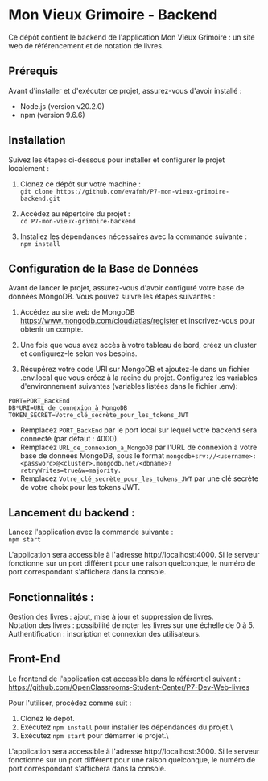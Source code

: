 # Mon Vieux Grimoire - Backend

Ce dépôt contient le backend de l'application Mon Vieux Grimoire : un site web de référencement et de notation de livres.

## Prérequis

Avant d'installer et d'exécuter ce projet, assurez-vous d'avoir installé :

-   Node.js (version v20.2.0)
-   npm (version 9.6.6)

## Installation

Suivez les étapes ci-dessous pour installer et configurer le projet localement :

1. Clonez ce dépôt sur votre machine :\
   `git clone https://github.com/evafmh/P7-mon-vieux-grimoire-backend.git`

2. Accédez au répertoire du projet :\
   `cd P7-mon-vieux-grimoire-backend`

3. Installez les dépendances nécessaires avec la commande suivante :\
   `npm install`

## Configuration de la Base de Données

Avant de lancer le projet, assurez-vous d'avoir configuré votre base de données MongoDB. Vous pouvez suivre les étapes suivantes :

1. Accédez au site web de MongoDB https://www.mongodb.com/cloud/atlas/register et inscrivez-vous pour obtenir un compte.

2. Une fois que vous avez accès à votre tableau de bord, créez un cluster et configurez-le selon vos besoins.

3. Récupérez votre code URI sur MongoDB et ajoutez-le dans un fichier .env.local que vous créez à la racine du projet. Configurez les variables d'environnement suivantes (variables listées dans le fichier .env):

```
PORT=PORT_BackEnd
DB*URI=URL_de_connexion_à_MongoDB
TOKEN_SECRET=Votre_clé_secrète_pour_les_tokens_JWT
```

-   Remplacez `PORT_BackEnd` par le port local sur lequel votre backend sera connecté (par défaut : 4000).
-   Remplacez `URL_de_connexion_à_MongoDB` par l'URL de connexion à votre base de données MongoDB, sous le format `mongodb+srv://<username>:<password>@<cluster>.mongodb.net/<dbname>?retryWrites=true&w=majority.`
-   Remplacez `Votre_clé_secrète_pour_les_tokens_JWT` par une clé secrète de votre choix pour les tokens JWT.

## Lancement du backend :

Lancez l'application avec la commande suivante :\
`npm start`

L'application sera accessible à l'adresse http://localhost:4000. Si le serveur fonctionne sur un port différent pour une raison quelconque, le numéro de port correspondant s'affichera dans la console.

## Fonctionnalités :

Gestion des livres : ajout, mise à jour et suppression de livres.\
Notation des livres : possibilité de noter les livres sur une échelle de 0 à 5.\
Authentification : inscription et connexion des utilisateurs.

## Front-End

Le frontend de l'application est accessible dans le référentiel suivant :\
https://github.com/OpenClassrooms-Student-Center/P7-Dev-Web-livres

Pour l'utiliser, procédez comme suit :

1. Clonez le dépôt.
2. Exécutez `npm install` pour installer les dépendances du projet.\
3. Exécutez `npm start` pour démarrer le projet.\

L'application sera accessible à l'adresse http://localhost:3000. Si le serveur fonctionne sur un port différent pour une raison quelconque, le numéro de port correspondant s'affichera dans la console.

